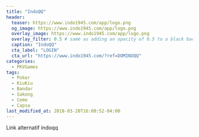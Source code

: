 ```yaml
---
title: "IndoQQ"
header:
  teaser: https://www.indo1945.com/app/logo.png
  og_image: https://www.indo1945.com/app/logo.png
  overlay_image: https://www.indo1945.com/app/logo.png
  overlay_filter: 0.5 # same as adding an opacity of 0.5 to a black background
  caption: "IndoQQ"
  cta_label: "LOGIN"
  cta_url: "https://www.indo1945.com/?ref=DOMINOQQ"
categories:
  - PKVGames
tags:
  - Poker
  - KiuKiu
  - Bandar
  - Sakong
  - Ceme
  - Capsa
last_modified_at: 2018-03-20T16:00:52-04:00
---
```

Link alternatif indoqq



